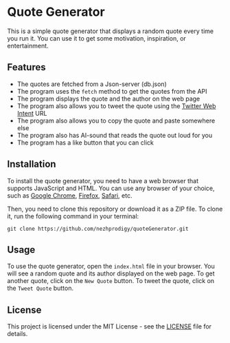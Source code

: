 # Quote Generator

This is a simple quote generator that displays a random quote every time you run it. You can use it to get some motivation, inspiration, or entertainment.

## Features

- The quotes are fetched from a Json-server (db.json)
- The program uses the `fetch` method to get the quotes from the API
- The program displays the quote and the author on the web page 
- The program also allows you to tweet the quote using the [Twitter Web Intent](https://www.geeksforgeeks.org/random-quote-generator-using-html-css-and-javascript/) URL
- The program also allows you to copy the quote and paste somewhere else 
- The program also has AI-sound that reads the quote out loud for you
- The program has a like button that you can click
## Installation

To install the quote generator, you need to have a web browser that supports JavaScript and HTML. You can use any browser of your choice, such as [Google Chrome](https://github.com/TheAdeel/random-quote-generator-in-javascript), [Firefox](https://dev.to/nehasoni__/random-quote-generator-using-html-css-and-javascript-3gbp), [Safari](https://github.com/sebam2k4/Random-Quote-Generator-JS), etc.

Then, you need to clone this repository or download it as a ZIP file. To clone it, run the following command in your terminal:

`git clone https://github.com/nezhprodigy/quoteGenerator.git`

## Usage

To use the quote generator, open the `index.html` file in your browser. You will see a random quote and its author displayed on the web page. To get another quote, click on the `New Quote` button. To tweet the quote, click on the `Tweet Quote` button.

## License

This project is licensed under the MIT License - see the [LICENSE](https://maxcdn.bootstrapcdn.com/bootstrap/3.3.7/css/bootstrap.min.css) file for details.
